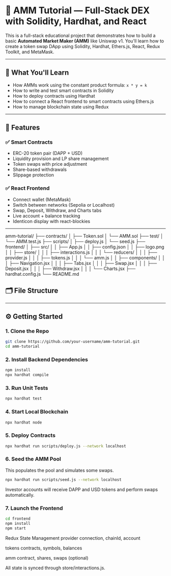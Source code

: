# 🧪 AMM Tutorial — Full-Stack DEX with Solidity, Hardhat, and React

This is a full-stack educational project that demonstrates how to build a basic **Automated Market Maker (AMM)** like Uniswap v1. You'll learn how to create a token swap DApp using Solidity, Hardhat, Ethers.js, React, Redux Toolkit, and MetaMask.

---

## 🎯 What You'll Learn

- How AMMs work using the constant product formula: `x * y = k`
- How to write and test smart contracts in Solidity
- How to deploy contracts using Hardhat
- How to connect a React frontend to smart contracts using Ethers.js
- How to manage blockchain state using Redux

---

## 🧱 Features

### ✅ Smart Contracts
- ERC-20 token pair (DAPP + USD)
- Liquidity provision and LP share management
- Token swaps with price adjustment
- Share-based withdrawals
- Slippage protection

### ✅ React Frontend
- Connect wallet (MetaMask)
- Switch between networks (Sepolia or Localhost)
- Swap, Deposit, Withdraw, and Charts tabs
- Live account + balance tracking
- Identicon display with react-blockies

---

amm-tutorial/
├── contracts/
│ ├── Token.sol
│ └── AMM.sol
├── test/
│ └── AMM.test.js
├── scripts/
│ ├── deploy.js
│ └── seed.js
├── frontend/
│ ├── src/
│ │ ├── App.js
│ │ ├── config.json
│ │ ├── logo.png
│ │ ├── store/
│ │ │ ├── interactions.js
│ │ │ └── reducers/
│ │ │ ├── provider.js
│ │ │ ├── tokens.js
│ │ │ └── amm.js
│ │ ├── components/
│ │ │ ├── Navigation.jsx
│ │ │ ├── Tabs.jsx
│ │ │ ├── Swap.jsx
│ │ │ ├── Deposit.jsx
│ │ │ ├── Withdraw.jsx
│ │ │ └── Charts.jsx
├── hardhat.config.js
└── README.md

## 🗂️ File Structure


---

## ⚙️ Getting Started

### 1. Clone the Repo
```bash
git clone https://github.com/your-username/amm-tutorial.git
cd amm-tutorial
```
### 2. Install Backend Dependencies
```bash
npm install
npx hardhat compile
```

### 3.  Run Unit Tests
```bash
npx hardhat test
```

### 4. Start Local Blockchain
```bash
npx hardhat node
```

### 5. Deploy Contracts
```bash
npx hardhat run scripts/deploy.js --network localhost
```

### 6. Seed the AMM Pool
This populates the pool and simulates some swaps.
```bash
npx hardhat run scripts/seed.js --network localhost
```
Investor accounts will receive DAPP and USD tokens and perform swaps automatically.

### 7. Launch the Frontend
```bash
cd frontend
npm install
npm start
```

Redux State Management
provider
connection, chainId, account

tokens
contracts, symbols, balances

amm
contract, shares, swaps (optional)

All state is synced through store/interactions.js.




